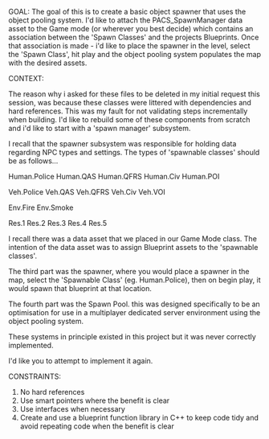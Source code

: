 
GOAL: The goal of this is to create a basic object spawner that uses the object pooling system.
I'd like to attach the PACS_SpawnManager data asset to the Game mode (or wherever you best decide) which contains an association between 
the 'Spawn Classes' and the projects Blueprints. Once that association is made - i'd like to place the spawner in the level, select the 'Spawn Class',
hit play and the object pooling system populates the map with the desired assets. 

CONTEXT:

The reason why i asked for these files to be deleted in my initial request this session, was because these classes were littered with dependencies and hard references. 
This was my fault for not validating steps incrementally when building.
I'd like to rebuild some of these components from scratch and i'd like to start with a 'spawn manager' subsystem. 

I recall that the spawner subsystem was responsible for holding data regarding NPC types and settings.
The types of 'spawnable classes' should be as follows...

Human.Police
Human.QAS
Human.QFRS
Human.Civ
Human.POI

Veh.Police
Veh.QAS
Veh.QFRS
Veh.Civ
Veh.VOI

Env.Fire
Env.Smoke

Res.1
Res.2
Res.3
Res.4
Res.5

I recall there was a data asset that we placed in our Game Mode class. The intention of the data asset was to assign
Blueprint assets to the 'spawnable classes'.

The third part was the spawner, where you would place a spawner in the map, select the 'Spawnable Class' (eg. Human.Police), then on begin play, it would spawn
that blueprint at that location. 

The fourth part was the Spawn Pool. this was designed specifically to be an optimisation for use in a multiplayer dedicated server environment using the
object pooling system. 

These systems in principle existed in this project but it was never correctly implemented. 

I'd like you to attempt to implement it again. 

CONSTRAINTS: 

1. No hard references 
2. Use smart pointers where the benefit is clear 
3. Use interfaces when necessary 
4. Create and use a blueprint function library in C++ to keep code tidy and avoid repeating code when the benefit is clear